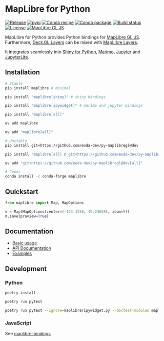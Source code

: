 # MapLibre for Python

[![Release](https://img.shields.io/github/v/release/eoda-dev/py-maplibregl)](https://img.shields.io/github/v/release/eoda-dev/py-maplibregl)
[![pypi](https://img.shields.io/pypi/v/maplibre.svg)](https://pypi.python.org/pypi/maplibre)
[![Conda recipe](https://img.shields.io/badge/recipe-maplibre-green.svg)](https://github.com/conda-forge/maplibre-feedstock)
[![Conda package](https://img.shields.io/conda/vn/conda-forge/maplibre.svg)](https://anaconda.org/conda-forge/maplibre)
[![Build status](https://img.shields.io/github/actions/workflow/status/eoda-dev/py-maplibregl/pytest.yml?branch=main)](https://img.shields.io/github/actions/workflow/status/eoda-dev/py-maplibregl/pytest.yml?branch=main)
[![License](https://img.shields.io/github/license/eoda-dev/py-maplibregl)](https://img.shields.io/github/license/eoda-dev/py-maplibregl)
[![MapLibre GL JS](https://img.shields.io/badge/MapLibre.GL-v5.3.0-blue.svg)](https://github.com/maplibre/maplibre-gl-js/releases/tag/v5.3.0)

MapLibre for Python provides Python bindings for [MapLibre GL JS](https://github.com/maplibre/maplibre-gl-js).
Furthermore, [Deck.GL Layers](https://deck.gl/docs/api-reference/layers) can be mixed with [MapLibre Layers](https://maplibre.org/maplibre-style-spec/layers/).

It integrates seamlessly into [Shiny for Python](https://github.com/posit-dev/py-shiny), [Marimo](https://marimo.io/), [Jupyter](https://jupyter.org/) and [JupyterLite](https://github.com/jupyter-widgets-contrib/anywidget-lite).

## Installation

```bash
# Stable
pip install maplibre # minimal

pip install "maplibre[shiny]" # shiny bindings

pip install "maplibre[ipywidget]" # marimo and jupyter bindings

pip install "maplibre[all]"

uv add maplibre

uv add "maplibre[all]"

# Unstable
pip install git+https://github.com/eoda-dev/py-maplibregl@dev

pip install "maplibre[all] @ git+https://github.com/eoda-dev/py-maplibregl@dev"

uv add "git+https://github.com/eoda-dev/py-maplibregl@dev[all]"

# Conda
conda install -c conda-forge maplibre
```

## Quickstart

```python
from maplibre import Map, MapOptions

m = Map(MapOptions(center=(-123.1256, 49.24658), zoom=9))
m.save(preview=True)
```

## Documentation

* [Basic usage](https://eoda-dev.github.io/py-maplibregl/)
* [API Documentation](https://eoda-dev.github.io/py-maplibregl/api/map/)
* [Examples](https://eoda-dev.github.io/py-maplibregl/examples/every_person_in_manhattan/)

## Development

### Python

```bash
poetry install

poetry run pytest

poetry run pytest --ignore=maplibre/ipywidget.py --doctest-modules maplibre
```

### JavaScript

See [maplibre-bindings](https://github.com/eoda-dev/maplibre-bindings)
